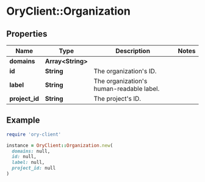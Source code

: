 # OryClient::Organization

## Properties

| Name | Type | Description | Notes |
| ---- | ---- | ----------- | ----- |
| **domains** | **Array&lt;String&gt;** |  |  |
| **id** | **String** | The organization&#39;s ID. |  |
| **label** | **String** | The organization&#39;s human-readable label. |  |
| **project_id** | **String** | The project&#39;s ID. |  |

## Example

```ruby
require 'ory-client'

instance = OryClient::Organization.new(
  domains: null,
  id: null,
  label: null,
  project_id: null
)
```


